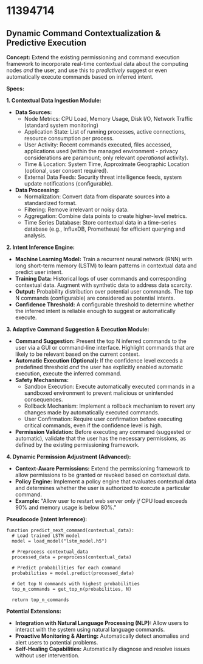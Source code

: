 # 11394714

## Dynamic Command Contextualization & Predictive Execution

**Concept:** Extend the existing permissioning and command execution framework to incorporate real-time contextual data about the computing nodes *and* the user, and use this to *predictively* suggest or even automatically execute commands based on inferred intent.

**Specs:**

**1. Contextual Data Ingestion Module:**

*   **Data Sources:**
    *   Node Metrics: CPU Load, Memory Usage, Disk I/O, Network Traffic (standard system monitoring)
    *   Application State: List of running processes, active connections, resource consumption per process.
    *   User Activity:  Recent commands executed, files accessed, applications used (within the managed environment - privacy considerations are paramount; only relevant *operational* activity).
    *   Time & Location: System Time, Approximate Geographic Location (optional, user consent required).
    *   External Data Feeds:  Security threat intelligence feeds, system update notifications (configurable).
*   **Data Processing:**
    *   Normalization: Convert data from disparate sources into a standardized format.
    *   Filtering: Remove irrelevant or noisy data.
    *   Aggregation: Combine data points to create higher-level metrics.
    *   Time Series Database: Store contextual data in a time-series database (e.g., InfluxDB, Prometheus) for efficient querying and analysis.

**2. Intent Inference Engine:**

*   **Machine Learning Model:** Train a recurrent neural network (RNN) with long short-term memory (LSTM) to learn patterns in contextual data and predict user intent.
*   **Training Data:**  Historical logs of user commands and corresponding contextual data.  Augment with synthetic data to address data scarcity.
*   **Output:** Probability distribution over potential user commands.  The top N commands (configurable) are considered as potential intents.
*   **Confidence Threshold:**  A configurable threshold to determine whether the inferred intent is reliable enough to suggest or automatically execute.

**3. Adaptive Command Suggestion & Execution Module:**

*   **Command Suggestion:** Present the top N inferred commands to the user via a GUI or command-line interface.  Highlight commands that are likely to be relevant based on the current context.
*   **Automatic Execution (Optional):** If the confidence level exceeds a predefined threshold *and* the user has explicitly enabled automatic execution, execute the inferred command.
*   **Safety Mechanisms:**
    *   Sandbox Execution: Execute automatically executed commands in a sandboxed environment to prevent malicious or unintended consequences.
    *   Rollback Mechanism: Implement a rollback mechanism to revert any changes made by automatically executed commands.
    *   User Confirmation: Require user confirmation before executing critical commands, even if the confidence level is high.
*   **Permission Validation:** Before executing any command (suggested or automatic), validate that the user has the necessary permissions, as defined by the existing permissioning framework.

**4. Dynamic Permission Adjustment (Advanced):**

*   **Context-Aware Permissions:** Extend the permissioning framework to allow permissions to be granted or revoked based on contextual data.
*   **Policy Engine:** Implement a policy engine that evaluates contextual data and determines whether the user is authorized to execute a particular command.
*   **Example:**  "Allow user to restart web server *only if* CPU load exceeds 90% and memory usage is below 80%."

**Pseudocode (Intent Inference):**

```
function predict_next_command(contextual_data):
  # Load trained LSTM model
  model = load_model("lstm_model.h5")

  # Preprocess contextual_data
  processed_data = preprocess(contextual_data)

  # Predict probabilities for each command
  probabilities = model.predict(processed_data)

  # Get top N commands with highest probabilities
  top_n_commands = get_top_n(probabilities, N)

  return top_n_commands
```

**Potential Extensions:**

*   **Integration with Natural Language Processing (NLP):** Allow users to interact with the system using natural language commands.
*   **Proactive Monitoring & Alerting:** Automatically detect anomalies and alert users to potential problems.
*   **Self-Healing Capabilities:** Automatically diagnose and resolve issues without user intervention.